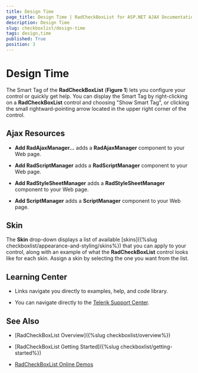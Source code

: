 ```yaml
---
title: Design Time
page_title: Design Time | RadCheckBoxList for ASP.NET AJAX Documentation
description: Design Time
slug: checkboxlist/design-time
tags: design,time
published: True
position: 3
---
```


# Design Time

The Smart Tag of the **RadCheckBoxList** (**Figure 1**) lets you configure your control or quickly get help. You can display the Smart Tag by right-clicking on a **RadCheckBoxList** control and choosing "Show Smart Tag", or clicking the small rightward-pointing arrow located in the upper right corner of the control.

<!-- >caption Figure 1: RadCheckBoxList's smart tag.

<Comment: Image should be updated>

 ![](images/checkbox-smart-tag.png) -->

## Ajax Resources

* **Add RadAjaxManager...** adds a **RadAjaxManager** component to your Web page.

* **Add RadScriptManager** adds a **RadScriptManager** component to your Web page.

* **Add RadStyleSheetManager** adds a **RadStyleSheetManager** component to your Web page.

* **Add ScriptManager** adds a **ScriptManager** component to your Web page.

## Skin

The **Skin** drop-down displays a list of available [skins]({%slug checkboxlist/appearance-and-styling/skins%}) that you can apply to your control, along with an example of what the **RadCheckBoxList** control looks like for each skin. Assign a skin by selecting the one you want from the list.

## Learning Center

* Links navigate you directly to examples, help, and code library.

* You can navigate directly to the [Telerik Support Center](http://www.telerik.com/support/home.aspx).

## See Also

 * [RadCheckBoxList Overview]({%slug checkboxlist/overview%})
 
 * [RadCheckBoxList Getting Started]({%slug checkboxlist/getting-started%})
 
 * [RadCheckBoxList Online Demos](http://demos.telerik.com/aspnet-ajax/checkboxlist/examples/overview/defaultcs.aspx)

